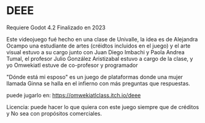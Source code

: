 # DEEE

Requiere Godot 4.2
Finalizado en 2023

Este videojuego fué hecho en una clase de Univalle, la idea es de Alejandra Ocampo una estudiante de artes (créidtos incluidos en el juego) y el arte visual estuvo a su cargo junto con Juan Diego Imbachi y Paola Andrea Tumal, el profesor Julio González Aristizabal estuvo a cargo de la clase, y yo Omwekiatl estuve de co-profesor y programador

"Dónde está mi esposo" es un juego de plataformas donde una mujer llamada Ginna se halla en el infierno con más preguntas que respuestas.

puede jugarlo en: https://omwekiatlclass.itch.io/deee

Licencia:
puede hacer lo que quiera con este juego siempre que de créditos y No sea con propósitos comerciales.
